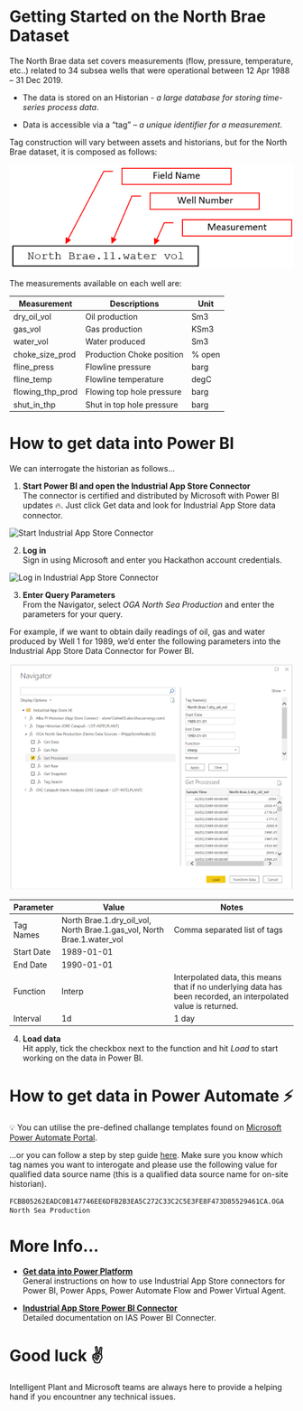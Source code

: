 # Getting Started on the North Brae Dataset

The North Brae data set covers measurements (flow, pressure, temperature, etc..) related to 34 subsea wells that were operational between 12 Apr 1988 – 31 Dec 2019. 

* The data is stored on an Historian - *a large database for storing time-series process data*.

* Data is accessible via a “tag” – *a unique identifier for a measurement*.

Tag construction will vary between assets and historians, but for the North Brae dataset, it is composed as follows: 

![](images/NorthBraeTags01.png)

The measurements available on each well are:

| Measurement | Descriptions | Unit |
|-------------|--------------|------|
|dry_oil_vol  | Oil production | Sm3  |
|gas_vol      | Gas production | KSm3 |
|water_vol    | Water produced | Sm3 |
|choke_size_prod | Production Choke position | % open |
|fline_press | Flowline pressure | barg |
| fline_temp | Flowline temperature	| degC |
| flowing_thp_prod | Flowing top hole pressure | barg |
| shut_in_thp | Shut in top hole pressure | barg |

# How to get data into Power BI

We can interrogate the historian as follows...

1. **Start Power BI and open the Industrial App Store Connector**<br />
The connector is certified and distributed by Microsoft with Power BI updates :fire:. Just click Get data and look for Industrial App Store data connector.

![Start Industrial App Store Connector](https://intelligentplant.com/datasheets/powerplatform/resources/ias-pp-start-connector.gif)

2. **Log in**<br />
Sign in using Microsoft and enter you Hackathon account credentials. 

![Log in Industrial App Store Connector](https://intelligentplant.com/datasheets/powerplatform/resources/ias-pp-start-connector-log-in.gif)


3. **Enter Query Parameters**<br />
From the Navigator, select *OGA North Sea Production* and enter the parameters for your query.

For example, if we want to obtain daily readings of oil, gas and water produced by Well 1 for 1989, we’d enter the following parameters into the Industrial App Store Data Connector for Power BI.

![](images/NorthBraeTags02.png)

| Parameter | Value | Notes |
|-----------|-------|-------|
|Tag Names |  North Brae.1.dry_oil_vol, North Brae.1.gas_vol, North Brae.1.water_vol | Comma separated list of tags |
| Start Date | 1989-01-01| |
|End Date | 1990-01-01 | |
| Function | Interp | Interpolated data, this means that if no underlying data has been recorded, an interpolated value is returned. |
| Interval | 1d | 1 day |

4. **Load data**<br />Hit apply, tick the checkbox next to the function and hit *Load* to start working on the data in Power BI.<br />


# How to get data in Power Automate :zap:

:bulb: You can utilise the pre-defined challange templates found on [Microsoft Power Automate Portal](https://flow.microsoft.com/).

...or you can follow a step by step guide [here](https://github.com/intelligentplant/codeless-hackathon-resource/blob/master/resources/get-data-into-power-platform.MD#power-automate-zap "Industrial App Store - Get data into Power Automate"). Make sure you know which tag names you want to interogate and please use the following value for qualified data source name (this is a qualified data source name for on-site historian).

```text
FCBB05262EADC0B147746EE6DFB2B3EA5C272C33C2C5E3FE8F473D85529461CA.OGA North Sea Production
```

# More Info...

* [**Get data into Power Platform**](https://github.com/intelligentplant/codeless-hackathon-resource/blob/master/resources/get-data-into-power-platform.MD)<br/> General instructions on how to use Industrial App Store connectors for Power BI, Power Apps, Power Automate Flow and Power Virtual Agent.

* [**Industrial App Store Power BI Connector**](https://github.com/intelligentplant/IAS-Power-BI-connector)<br/> Detailed documentation on IAS Power BI Connecter.

# Good luck :v:

Intelligent Plant and Microsoft teams are always here to provide a helping hand if you encountner any technical issues.